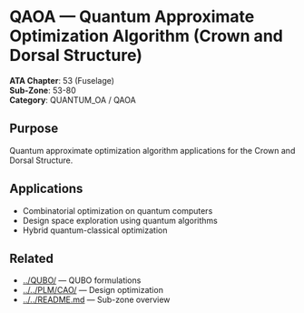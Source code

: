 # QAOA — Quantum Approximate Optimization Algorithm (Crown and Dorsal Structure)

**ATA Chapter**: 53 (Fuselage)  
**Sub-Zone**: 53-80  
**Category**: QUANTUM_OA / QAOA

## Purpose

Quantum approximate optimization algorithm applications for the Crown and Dorsal Structure.

## Applications

- Combinatorial optimization on quantum computers
- Design space exploration using quantum algorithms
- Hybrid quantum-classical optimization

## Related

- [../QUBO/](../QUBO/) — QUBO formulations
- [../../PLM/CAO/](../../PLM/CAO/) — Design optimization
- [../../README.md](../../README.md) — Sub-zone overview
